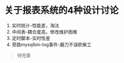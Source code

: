 # 关于报表系统的4种设计讨论



1. 实时统计-性能差，淘汰
2. 中间表-耦合度高，修改维护困难
3. 定时脚本-实时性差
4. 旁路mysqlbin-log事件-磨刀不误砍柴工

> 待完善

